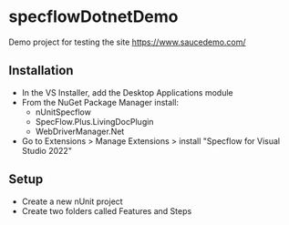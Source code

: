 # specflowDotnetDemo
Demo project for testing the site https://www.saucedemo.com/ 

## Installation
* In the VS Installer, add the Desktop Applications module
* From the NuGet Package Manager install:
    * nUnitSpecflow
    * SpecFlow.Plus.LivingDocPlugin
    * WebDriverManager.Net
* Go to Extensions > Manage Extensions > install "Specflow for Visual Studio 2022"

## Setup
* Create a new nUnit project
* Create two folders called Features and Steps



